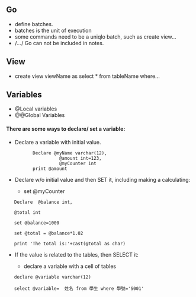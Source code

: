 ## Go 

- define batches.
- batches is the unit of execution
- some commands need to be a uniqlo batch, such as create view...
- /*...*/ Go can not be included in notes.

## View

- create view viewName as select * from tableName where...

## Variables

- @Local variables
- @@Global Variables

#### There are some ways to declare/ set a variable:

- Declare a variable with initial value.
```
          Declare @myName varchar(12), 
                    @amount int=123,
                    @myCounter int
          print @amount
  ```
- Declare w/o initial value and then SET it, including making a calculating:

    - set @myCounter
    
```
   Declare  @balance int,
   
   @total int
   
   set @balance=1000
  
   set @total = @balance*1.02
   
   print 'The total is:'+cast(@total as char)
```
- If the value is related to the tables, then SELECT it:

    - declare a variable with a cell of tables
    
 ```
    declare @variable varchar(12)
   
    select @variable=  姓名 from 學生 where 學號='S001'
 ```
